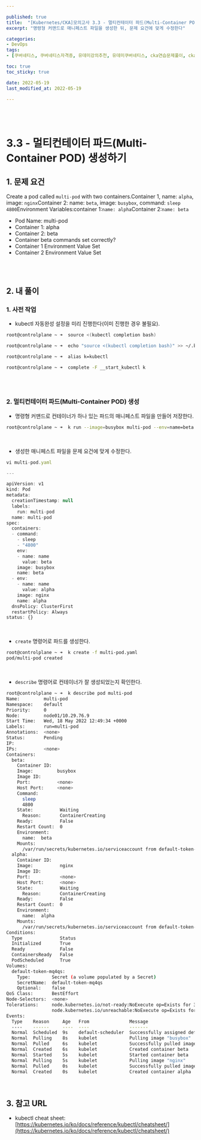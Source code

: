 ```yaml
---

published: true
title:  "[Kubernetes/CKA]모의고사 3.3 - 멀티컨테이터 파드(Multi-Container POD) 생성하기 및 파드(POD)연결"
excerpt: "명령형 커맨드로 매니페스트 파일을 생성한 뒤, 문제 요건에 맞게 수정한다"

categories:
- DevOps
tags:
- [쿠버네티스, 쿠버네티스자격증, 유데미강의추천, 유데미쿠버네티스, cka연습문제풀이, cka덤프, cka기출문제, cka, kubernetes, kubernetesnetworking, k8s, DevOpsengineer, 데브옵스, 데브옵스엔지니어]

toc: true
toc_sticky: true

date: 2022-05-19
last_modified_at: 2022-05-19

---
```


<br/><br/>

# 3.3 - 멀티컨테이터 파드(Multi-Container POD) 생성하기

## 1. 문제 요건

Create a pod called `multi-pod` with two containers.Container 1, name: `alpha`, image: `nginx`Container 2: name: `beta`, image: `busybox`, command: `sleep 4800`Environment Variables:container 1:`name: alpha`Container 2:`name: beta`

- Pod Name: multi-pod
- Container 1: alpha
- Container 2: beta
- Container beta commands set correctly?
- Container 1 Environment Value Set
- Container 2 Environment Value Set

<br/><br/>

## 2. 내 풀이

### 1. 사전 작업

- kubectl 자동완성 설정을 미리 진행한다(이미 진행한 경우 불필요).

```bash
root@controlplane ~ ➜  source <(kubectl completion bash)

root@controlplane ~ ➜  echo "source <(kubectl completion bash)" >> ~/.bashrc 

root@controlplane ~ ➜  alias k=kubectl

root@controlplane ~ ➜  complete -F __start_kubectl k
```

<br/><br/>

### 2. 멀티컨테이터 파드(Multi-Container POD) 생성

- 명령형 커맨드로 컨테이너가 하나 있는 파드의 매니페스트 파일을 만들어 저장한다.

```bash
root@controlplane ~ ➜  k run --image=busybox multi-pod --env=name=beta --dry-run=client -o yaml --command -- sleep 4800 > multi-pod.yaml
```

<br/>

- 생성한 매니페스트 파일을 문제 요건에 맞게 수정한다.

```jsx
vi multi-pod.yaml

---

apiVersion: v1
kind: Pod
metadata:
  creationTimestamp: null
  labels:
    run: multi-pod
  name: multi-pod
spec:
  containers:
  - command:
    - sleep
    - "4800"
    env:
    - name: name
      value: beta
    image: busybox
    name: beta
  - env:
    - name: name
      value: alpha
    image: nginx
    name: alpha
  dnsPolicy: ClusterFirst
  restartPolicy: Always
status: {}
```

<br/>

- `create` 명령어로 파드를 생성한다.

```bash
root@controlplane ~ ➜  k create -f multi-pod.yaml 
pod/multi-pod created
```

<br/>

- `describe` 명령어로 컨테이너가 잘 생성되었는지 확인한다.

```bash
root@controlplane ~ ➜  k describe pod multi-pod 
Name:         multi-pod
Namespace:    default
Priority:     0
Node:         node01/10.29.76.9
Start Time:   Wed, 18 May 2022 12:49:34 +0000
Labels:       run=multi-pod
Annotations:  <none>
Status:       Pending
IP:           
IPs:          <none>
Containers:
  beta:
    Container ID:  
    Image:         busybox
    Image ID:      
    Port:          <none>
    Host Port:     <none>
    Command:
      sleep
      4800
    State:          Waiting
      Reason:       ContainerCreating
    Ready:          False
    Restart Count:  0
    Environment:
      name:  beta
    Mounts:
      /var/run/secrets/kubernetes.io/serviceaccount from default-token-mq4qs (ro)
  alpha:
    Container ID:   
    Image:          nginx
    Image ID:       
    Port:           <none>
    Host Port:      <none>
    State:          Waiting
      Reason:       ContainerCreating
    Ready:          False
    Restart Count:  0
    Environment:
      name:  alpha
    Mounts:
      /var/run/secrets/kubernetes.io/serviceaccount from default-token-mq4qs (ro)
Conditions:
  Type              Status
  Initialized       True 
  Ready             False 
  ContainersReady   False 
  PodScheduled      True 
Volumes:
  default-token-mq4qs:
    Type:        Secret (a volume populated by a Secret)
    SecretName:  default-token-mq4qs
    Optional:    false
QoS Class:       BestEffort
Node-Selectors:  <none>
Tolerations:     node.kubernetes.io/not-ready:NoExecute op=Exists for 300s
                 node.kubernetes.io/unreachable:NoExecute op=Exists for 300s
Events:
  Type    Reason     Age   From               Message
  ----    ------     ----  ----               -------
  Normal  Scheduled  9s    default-scheduler  Successfully assigned default/multi-pod to node01
  Normal  Pulling    8s    kubelet            Pulling image "busybox"
  Normal  Pulled     6s    kubelet            Successfully pulled image "busybox" in 1.343368595s
  Normal  Created    6s    kubelet            Created container beta
  Normal  Started    5s    kubelet            Started container beta
  Normal  Pulling    5s    kubelet            Pulling image "nginx"
  Normal  Pulled     0s    kubelet            Successfully pulled image "nginx" in 5.046956529s
  Normal  Created    0s    kubelet            Created container alpha
```

<br/>

## 3. 참고 URL

- kubectl cheat sheet: [https://kubernetes.io/ko/docs/reference/kubectl/cheatsheet/](https://kubernetes.io/ko/docs/reference/kubectl/cheatsheet/)
